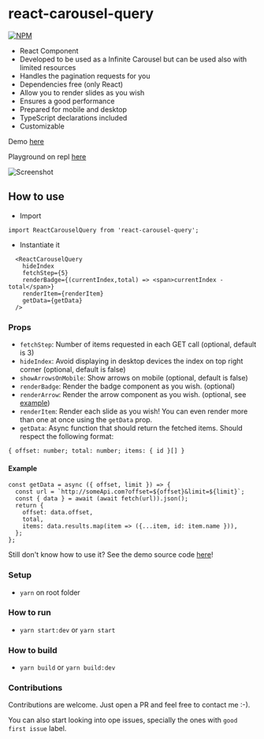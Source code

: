 # react-carousel-query

[![NPM](https://nodei.co/npm/react-carousel-query.png)](https://npmjs.org/package/react-carousel-query)

- React Component
- Developed to be used as a Infinite Carousel but can be used also with limited resources
- Handles the pagination requests for you
- Dependencies free (only React)
- Allow you to render slides as you wish
- Ensures a good performance
- Prepared for mobile and desktop
- TypeScript declarations included
- Customizable

Demo [here](https://react-carousel-query.vercel.app/)

Playground on repl [here](https://repl.it/@pedrocostadev/react-carousel-query)

![Screenshot](./screenshots/demo.gif)

## How to use

- Import

```
import ReactCarouselQuery from 'react-carousel-query';
```

- Instantiate it

```
  <ReactCarouselQuery 
    hideIndex
    fetchStep={5}
    renderBadge={(currentIndex,total) => <span>currentIndex - total</span>}
    renderItem={renderItem}
    getData={getData}
  />
```
### Props
- `fetchStep`: Number of items requested in each GET call (optional, default is 3)
- `hideIndex`: Avoid displaying in desktop devices the index on top right corner (optional, default is false)
- `showArrowsOnMobile`: Show arrows on mobile (optional, default is false)
- `renderBadge`: Render the badge component as you wish. (optional)
- `renderArrow`: Render the arrow component as you wish. (optional, see [example](https://repl.it/@pedrocostadev/react-carousel-query-custom-arrows))
- `renderItem`: Render each slide as you wish! You can even render more than one at once using the `getData` prop.
- `getData`: Async function that should return the fetched items. Should respect the following format:
```
{ offset: number; total: number; items: { id }[] }
```
#### Example

```
const getData = async ({ offset, limit }) => {
  const url = `http://someApi.com?offset=${offset}&limit=${limit}`;
  const { data } = await (await fetch(url)).json();
  return {
    offset: data.offset,
    total,
    items: data.results.map(item => ({...item, id: item.name })),
  };
};
```

Still don't know how to use it? See the demo source code [here](https://github.com/pedrocostadev/react-carousel-query/blob/main/demo/index.js)!

### Setup
- `yarn` on root folder
### How to run

- `yarn start:dev` or `yarn start`

### How to build

- `yarn build` or `yarn build:dev`

### Contributions

Contributions are welcome. Just open a PR and feel free to contact me :-).

You can also start looking into ope issues, specially the ones with `good first issue` label.